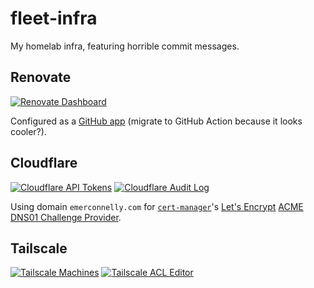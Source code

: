 # fleet-infra

My homelab infra, featuring horrible commit messages.

## Renovate

[![Renovate Dashboard](https://img.shields.io/badge/Dashboard-1A1F6C?logo=renovate)](https://developer.mend.io/github/emerconnelly/fleet-infra)

Configured as a [GitHub app](https://github.com/apps/renovate) (migrate to GitHub Action because it looks cooler?).

## Cloudflare

[![Cloudflare API Tokens](https://img.shields.io/badge/f-API_Tokens-F38020?logo=cloudflare&logoColor=fff)]([https://dash.cloudflare.com/923309f860b1a7e801fd81224c5f56c9/audit-log](https://dash.cloudflare.com/profile/api-tokens))
[![Cloudflare Audit Log](https://img.shields.io/badge/Audit%20Log-F38020?logo=cloudflare&logoColor=fff)](https://dash.cloudflare.com/923309f860b1a7e801fd81224c5f56c9/audit-log)

Using domain `emerconnelly.com` for [`cert-manager`](https://cert-manager.io/)'s [Let's Encrypt](https://letsencrypt.org/) [ACME DNS01 Challenge Provider](https://cert-manager.io/docs/configuration/acme/dns01/).

## Tailscale

[![Tailscale Machines](https://img.shields.io/badge/Machines-242424?logo=tailscale)](https://login.tailscale.com/admin/machines)
[![Tailscale ACL Editor](https://img.shields.io/badge/ACL%20Editor-242424?logo=tailscale)](https://login.tailscale.com/admin/machines)
 

